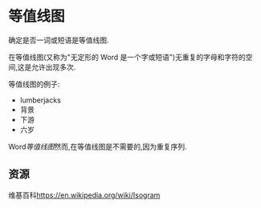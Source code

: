 # 等值线图

确定是否一词或短语是等值线图.

在等值线图(又称为"无定形的 Word 是一个字或短语")无重复的字母和字符的空间,这是允许出现多次.

等值线图的例子:

- lumberjacks
- 背景
- 下游
- 六岁

Word*等值线图*然而,在等值线图是不需要的,因为重复序列.

[help-page]: https://exercism.io/tracks/rust/learning
[modules]: https://doc.rust-lang.org/book/2018-edition/ch07-00-modules.html
[cargo]: https://doc.rust-lang.org/book/2018-edition/ch14-00-more-about-cargo.html
[rust-tests]: https://doc.rust-lang.org/book/2018-edition/ch11-02-running-tests.html

## 资源

维基百科<https://en.wikipedia.org/wiki/Isogram>
